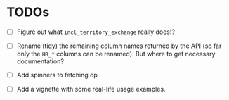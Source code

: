 # TODOs

- [ ] Figure out what `incl_territory_exchange` really does!?

- [ ] Rename (tidy) the remaining column names returned by the API (so far only the `HR_*` columns can be renamed). But where to get necessary documentation?

- [ ] Add spinners to fetching op

- [ ] Add a vignette with some real-life usage examples.
